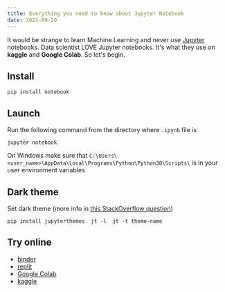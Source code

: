 ```yaml
---
title: Everything you need to know about Jupyter Notebook
date: 2022-09-20
---
```


It would be strange to learn Machine Learning and never use [Jupyter](http://jupyter.org) notebooks. Data scientist LOVE Jupyter notebooks. It's what they use on **kaggle** and **Google Colab**. So let's begin.

## Install

```
pip install notebook
```

## Launch

Run the following command from the directory where `.ipynb` file is

```
jupyter notebook
```

On Windows make sure that `C:\Users\<user_name>\AppData\Local\Programs\Python\Python38\Scripts\` is in your user environment variables

## Dark theme

Set dark theme (more info in [this StackOverflow question](https://stackoverflow.com/questions/46510192/change-the-theme-in-jupyter-notebook))

```shell
pip install jupyterthemes  jt -l  jt -t theme-name
```

## Try online

- [binder](https://mybinder.org/v2/gh/ipython/ipython-in-depth/master?filepath=binder/Index.ipynb)
- [replit](https://replit.com)
- [Google Colab](https://colab.research.google.com/)
- [kaggle](https://www.kaggle.com/)